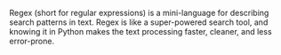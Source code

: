 Regex (short for regular expressions) is a mini-language for describing search patterns in text. Regex is like a super-powered search tool, and knowing it in Python makes the text processing faster, cleaner, and less error-prone.
